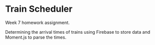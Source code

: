 # Train Scheduler

Week 7 homework assignment.

Determining the arrival times of trains using Firebase to store data and Moment.js to parse the times.
